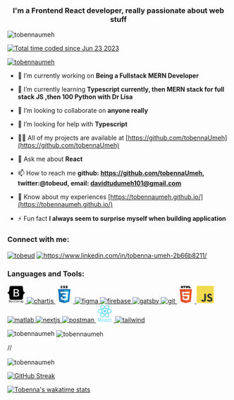 ### <h3 align="center">I'm a Frontend React developer, really passionate about web stuff</h3>

<p align="left"> <img src="https://komarev.com/ghpvc/?username=tobennaumeh&label=Profile%20views&color=0e75b6&style=flat" alt="tobennaumeh" /> </p>
<a href="https://wakatime.com/@e5b122ac-8588-4bb4-980f-8a0a6611fbc2"><img src="https://wakatime.com/badge/user/e5b122ac-8588-4bb4-980f-8a0a6611fbc2.svg" alt="Total time coded since Jun 23 2023" /></a>

<p align="left"> <a href="https://github.com/ryo-ma/github-profile-trophy"><img src="https://github-profile-trophy.vercel.app/?username=tobennaumeh" alt="tobennaumeh" /></a> </p>

- 🔭 I’m currently working on **Being a Fullstack MERN Developer**

- 🌱 I’m currently learning **Typescript currently, then MERN stack for full stack JS ,then 100 Python with Dr Lisa**

- 👯 I’m looking to collaborate on **anyone really**

- 🤝 I’m looking for help with **Typescript**

- 👨‍💻 All of my projects are available at [https://github.com/tobennaUmeh](https://github.com/tobennaUmeh)

- 💬 Ask me about **React**

- 📫 How to reach me **github: https://github.com/tobennaUmeh, twitter:@tobeud, email: davidtudumeh101@gmail.com**

- 📄 Know about my experiences [https://tobennaumeh.github.io/](https://tobennaumeh.github.io/)

- ⚡ Fun fact **I always seem to surprise myself when building application**

<h3 align="left">Connect with me:</h3>
<p align="left">
<a href="https://twitter.com/tobeud" target="blank"><img align="center" src="https://raw.githubusercontent.com/rahuldkjain/github-profile-readme-generator/master/src/images/icons/Social/twitter.svg" alt="tobeud" height="30" width="40" /></a>
<a href="https://linkedin.com/in/https://www.linkedin.com/in/tobenna-umeh-2b66b8211/" target="blank"><img align="center" src="https://raw.githubusercontent.com/rahuldkjain/github-profile-readme-generator/master/src/images/icons/Social/linked-in-alt.svg" alt="https://www.linkedin.com/in/tobenna-umeh-2b66b8211/" height="30" width="40" /></a>
</p>

<h3 align="left">Languages and Tools:</h3>
<p align="left"> <a href="https://getbootstrap.com" target="_blank" rel="noreferrer"> <img src="https://raw.githubusercontent.com/devicons/devicon/master/icons/bootstrap/bootstrap-plain-wordmark.svg" alt="bootstrap" width="40" height="40"/> </a> <a href="https://www.chartjs.org" target="_blank" rel="noreferrer"> <img src="https://www.chartjs.org/media/logo-title.svg" alt="chartjs" width="40" height="40"/> </a> <a href="https://www.w3schools.com/css/" target="_blank" rel="noreferrer"> <img src="https://raw.githubusercontent.com/devicons/devicon/master/icons/css3/css3-original-wordmark.svg" alt="css3" width="40" height="40"/> </a> <a href="https://www.figma.com/" target="_blank" rel="noreferrer"> <img src="https://www.vectorlogo.zone/logos/figma/figma-icon.svg" alt="figma" width="40" height="40"/> </a> <a href="https://firebase.google.com/" target="_blank" rel="noreferrer"> <img src="https://www.vectorlogo.zone/logos/firebase/firebase-icon.svg" alt="firebase" width="40" height="40"/> </a> <a href="https://www.gatsbyjs.com/" target="_blank" rel="noreferrer"> <img src="https://www.vectorlogo.zone/logos/gatsbyjs/gatsbyjs-icon.svg" alt="gatsby" width="40" height="40"/> </a> <a href="https://git-scm.com/" target="_blank" rel="noreferrer"> <img src="https://www.vectorlogo.zone/logos/git-scm/git-scm-icon.svg" alt="git" width="40" height="40"/> </a> <a href="https://www.w3.org/html/" target="_blank" rel="noreferrer"> <img src="https://raw.githubusercontent.com/devicons/devicon/master/icons/html5/html5-original-wordmark.svg" alt="html5" width="40" height="40"/> </a> <a href="https://developer.mozilla.org/en-US/docs/Web/JavaScript" target="_blank" rel="noreferrer"> <img src="https://raw.githubusercontent.com/devicons/devicon/master/icons/javascript/javascript-original.svg" alt="javascript" width="40" height="40"/> </a> <a href="https://www.mathworks.com/" target="_blank" rel="noreferrer"> <img src="https://upload.wikimedia.org/wikipedia/commons/2/21/Matlab_Logo.png" alt="matlab" width="40" height="40"/> </a> <a href="https://nextjs.org/" target="_blank" rel="noreferrer"> <img src="https://cdn.worldvectorlogo.com/logos/nextjs-2.svg" alt="nextjs" width="40" height="40"/> </a> <a href="https://postman.com" target="_blank" rel="noreferrer"> <img src="https://www.vectorlogo.zone/logos/getpostman/getpostman-icon.svg" alt="postman" width="40" height="40"/> </a> <a href="https://reactjs.org/" target="_blank" rel="noreferrer"> <img src="https://raw.githubusercontent.com/devicons/devicon/master/icons/react/react-original-wordmark.svg" alt="react" width="40" height="40"/> </a> <a href="https://tailwindcss.com/" target="_blank" rel="noreferrer"> <img src="https://www.vectorlogo.zone/logos/tailwindcss/tailwindcss-icon.svg" alt="tailwind" width="40" height="40"/> </a> </p>

<p><img align="left" src="https://github-readme-stats.vercel.app/api/top-langs?username=tobennaumeh&show_icons=true&locale=en&layout=compact" alt="tobennaumeh" /></p>

<p>&nbsp;<img align="center" src="https://github-readme-stats.vercel.app/api?username=tobennaumeh&show_icons=true&locale=en" alt="tobennaumeh" /></p>

//<p><img align="center" src="https://github-readme-streak-stats.herokuapp.com/?user=tobennaumeh&" alt="tobennaumeh" /></p>

[![GitHub Streak](https://streak-stats.demolab.com/?user=DenverCoder1&theme=dark)](https://git.io/streak-stats)

[![Tobenna's wakatime stats](https://github-readme-stats.vercel.app/api/wakatime?username=TobennaUmeh)](https://github.com/anuraghazra/github-readme-stats)


<!--
**tobennaUmeh/tobennaUmeh** is a ✨ _special_ ✨ repository because its `README.md` (this file) appears on your GitHub profile.

Here are some ideas to get you started:

- 🔭 I’m currently working on ...
- 🌱 I’m currently learning ...
- 👯 I’m looking to collaborate on ...
- 🤔 I’m looking for help with ...
- 💬 Ask me about ...
- 📫 How to reach me: ...
- 😄 Pronouns: ...
- ⚡ Fun fact: ...
-->





